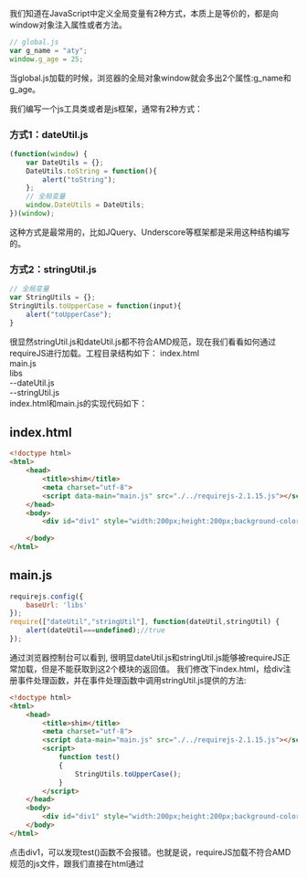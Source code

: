 我们知道在JavaScript中定义全局变量有2种方式，本质上是等价的，都是向window对象注入属性或者方法。

```javascript
// global.js  
var g_name = "aty";  
window.g_age = 25; 
```

当global.js加载的时候，浏览器的全局对象window就会多出2个属性:g_name和g_age。

我们编写一个js工具类或者是js框架，通常有2种方式：


### 方式1：dateUtil.js
```javascript
(function(window) {  
    var DateUtils = {};  
    DateUtils.toString = function(){  
        alert("toString");  
    };  
    // 全局变量  
    window.DateUtils = DateUtils;  
})(window);  
```

这种方式是最常用的，比如JQuery、Underscore等框架都是采用这种结构编写的。

### 方式2：stringUtil.js
```javascript
// 全局变量  
var StringUtils = {};  
StringUtils.toUpperCase = function(input){  
    alert("toUpperCase");  
}  
```
很显然stringUtil.js和dateUtil.js都不符合AMD规范，现在我们看看如何通过requireJS进行加载。工程目录结构如下：
index.html  
main.js  
libs  
    --dateUtil.js  
    --stringUtil.js  
index.html和main.js的实现代码如下：

## index.html

```html
<!doctype html>  
<html>  
    <head>  
        <title>shim</title>  
        <meta charset="utf-8">  
        <script data-main="main.js" src="./../requirejs-2.1.15.js"></script>  
    </head>  
    <body>  
        <div id="div1" style="width:200px;height:200px;background-color:#465ae0;"></div>  
       
    </body>  
</html>  
```

## main.js

```javascript
requirejs.config({  
    baseUrl: 'libs'  
});  
require(["dateUtil","stringUtil"], function(dateUtil,stringUtil) {   
    alert(dateUtil===undefined);//true  
});  
```
通过浏览器控制台可以看到,
很明显dateUtil.js和stringUtil.js能够被requireJS正常加载，但是不能获取到这2个模块的返回值。
我们修改下index.html，给div注册事件处理函数，并在事件处理函数中调用stringUtil.js提供的方法:

```html
<!doctype html>  
<html>  
    <head>  
        <title>shim</title>  
        <meta charset="utf-8">  
        <script data-main="main.js" src="./../requirejs-2.1.15.js"></script>  
        <script>  
            function test()  
            {  
                StringUtils.toUpperCase();  
            }  
        </script>  
    </head>  
    <body>  
        <div id="div1" style="width:200px;height:200px;background-color:#465ae0;" onclick="test();"></div>  
    </body>  
</html>  
```

点击div1，可以发现test()函数不会报错。也就是说，requireJS加载不符合AMD规范的js文件，跟我们直接在html通过<script>标签加载，没有太大的差别。
js文件中引入的全局变量，依然会存在，依然能够正常使用。

下面我们看下shim参数的使用方式，我们将main.js修改如下:


```javascript
requirejs.config({  
    baseUrl: 'libs',  
    shim:{  
        dateUtil:{  
              deps:[],  
              exports: 'DateUtils'  
        },  
        stringUtil:{  
              deps:[],  
              exports: 'StringUtils'  
        }  
    }  
});  
require(["dateUtil","stringUtil"], function(dateUtil,stringUtil) {  
    stringUtil.toUpperCase();  
    dateUtil.toString();  
});  
```
这段代码可以正常运行，可以看到：shim参数能够帮助我们以AMD模块的方式，使用那些不符合AMD规范的模块。
下面接介绍下：deps和exports的含义。exports很好理解，就是模块的返回值。main.js中exports的值，
一定要与dateUtil.js和stringUtil.js中暴露出的全局变量名称一致。很显然dateUtil.js和stringUtil.js这2个模块的返回值，
就是暴露出的全局变量window.DateUtils和window.StringUtils，requireJS框架就是将这些全局变量的值返回，作为模块的返回结果。
如果dateUtil.js或stringUtil.js中暴露了多个全局变量，那么exports可以指定其中任何的一个，作为模块的返回结果。
不过一般的框架，都只会使用1个全局变量，这样冲突的可能性会减少，毕竟全局变量越少越好。

上面我们编写的dateUtil.js和stringUtil.js，都不依赖于其他js模块，所以指定的deps是空数组。
下面我们编写的aplugin.js和bplugin.js都依赖于模块util.js。

```javascript
//aplugin.js  
(function(window,util) {  
    var a = {};  
    a.toString = function(){  
        alert("a="+util.add(1,2));  
    };  
    // 全局变量  
    window.a = a;  
})(window,util);

//bplugin.js  
var b = {};  
b.toString = function(){  
    alert("b="+util.add(1,2));  
}  
//util.js  
var util = {};  
util.add = function(v1,v2){  
    return v1+v2;  
};  
```
main.js代码如下，只有设置正确的依赖顺序，使用的时候才不会出问题。

```javascript
requirejs.config({  
    baseUrl: 'libs',  
    shim:{  
        dateUtil:{  
              deps:[],  
              exports: 'DateUtils'  
        },  
        stringUtil:{  
              deps:[],  
              exports: 'StringUtils'  
        },  
        aplugin:{  
              deps:["util"],  
              exports: 'a'  
        },  
        bplugin:{  
              deps:["util"],  
              exports: 'b'  
        }  
    }  
});  

require(["stringUtil","dateUtil","aplugin","bplugin"], function(string,date) {  
      
    //string.toString();  
    //date.toString();  
    var aPl = require("aplugin");  
    var bPl = require("bplugin");  
    aPl.toString();  
    bPl.toString();  
  
});  
```

很显然util.js也不符合AMD规范，如果A模块依赖于B模块，A模块不符合AMD规范(使用的是全局变量)，那么B模块也必须是使用全局变量，否则会报错。
即如果将util.js改成符合AMD规范的写法，那么aplugin.js和bplugin.js都会因找不到util对象而报错。

```javascript
// 符合AMD规范的util.js  
  
define(function(){  
    function add(v1,v2)  
    {  
        return v1+v2;  
    }   
    return {"add":add}; 
});  
```
最后我们看下shim配置参数中init的作用。init可以指定一个函数主要就是用来避免类库之间的冲突。
由于不符合AMD规范的js文件，会使用全局变量。所以当加载多个模块的时候存在名字冲突的可能。
比如JQuery、UnderScore等框架都会提供一个noConflict()函数来避免名字冲突，
noConflict()的实现原理可以参考这篇文章http://blog.csdn.net/aitangyong/article/details/44200751。
我们编写一个不符合AMD规范的模块conflict.js，使用了全局变量$E，并提供noConflict方法。

```javascript
(function(window) {  
    // 保存之前数据  
    var _$E = window.$E;  
  
    var myplugin = {"name":"aty"};  
    myplugin.noConflict = function(){  
        window.$E = _$E;  
        return myplugin;  
    }; 
    // 向全局对象注册$E  
    window.$E = myplugin;  
})(window);  
```

将index.html修改如下，在requireJS加载之前，先定义一个全局变量$E。

```html
<!doctype html>  
<html>  
    <head>  
        <title>shim</title>  
        <meta charset="utf-8">  
        <script>  
            var $E = "before";  
        </script>  
        <script data-main="main.js" src="./../requirejs-2.1.15.js"></script>  
    </head>  
    <body>  
        <div id="div1" style="width:200px;height:200px;background-color:#465ae0;" onclick="test();"></div>  
    </body>  
</html>  
```

main.js中代码如下：

```javascript
requirejs.config({  
    baseUrl: 'libs',  
    shim:{  
        conflict:{  
              deps:[],  
              exports: '$E',  
              init:function(){  
                 return $E.noConflict();  
              }  
        }  
    }  
});  
require(["conflict"], function(mayConflict) {  
    alert(mayConflict.name);  
    alert(window.$E);//before  
});  
```

运行index.html，可以发现conflict.js能够与之前定义的全局变量$E共存，避免了冲突，这就是通过init实现的。
如果没有定义init，可以看到alert(window.$E)打印的值是undefined。


